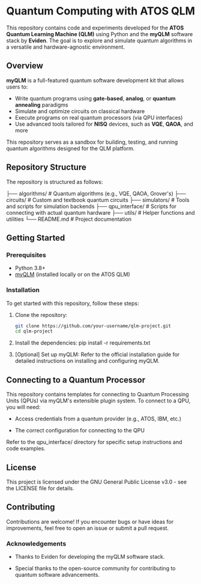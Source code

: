 # Quantum Computing with ATOS QLM

This repository contains code and experiments developed for the **ATOS Quantum Learning Machine (QLM)** using Python and the **myQLM** software stack by **Eviden**. The goal is to explore and simulate quantum algorithms in a versatile and hardware-agnostic environment.

## Overview

**myQLM** is a full-featured quantum software development kit that allows users to:
- Write quantum programs using **gate-based**, **analog**, or **quantum annealing** paradigms
- Simulate and optimize circuits on classical hardware
- Execute programs on real quantum processors (via QPU interfaces)
- Use advanced tools tailored for **NISQ** devices, such as **VQE**, **QAOA**, and more

This repository serves as a sandbox for building, testing, and running quantum algorithms designed for the QLM platform.

## Repository Structure

The repository is structured as follows:

├── algorithms/ # Quantum algorithms (e.g., VQE, QAOA, Grover's)
├── circuits/ # Custom and textbook quantum circuits
├── simulators/ # Tools and scripts for simulation backends
├── qpu_interface/ # Scripts for connecting with actual quantum hardware
├── utils/ # Helper functions and utilities
└── README.md # Project documentation

## Getting Started

### Prerequisites

- Python 3.8+
- [myQLM](https://myqlm.github.io) (installed locally or on the ATOS QLM)

### Installation

To get started with this repository, follow these steps:

1. Clone the repository:
   ```bash
   git clone https://github.com/your-username/qlm-project.git
   cd qlm-project

2. Install the dependencies:
pip install -r requirements.txt

4. [Optional] Set up myQLM:
Refer to the official installation guide for detailed instructions on installing and configuring myQLM.



## Connecting to a Quantum Processor
This repository contains templates for connecting to Quantum Processing Units (QPUs) via myQLM's extensible plugin system. To connect to a QPU, you will need:

* Access credentials from a quantum provider (e.g., ATOS, IBM, etc.)

* The correct configuration for connecting to the QPU

Refer to the qpu_interface/ directory for specific setup instructions and code examples.

## License
This project is licensed under the GNU General Public License v3.0 - see the LICENSE file for details.

## Contributing
Contributions are welcome! If you encounter bugs or have ideas for improvements, feel free to open an issue or submit a pull request.

### Acknowledgements
- Thanks to Eviden for developing the myQLM software stack.

- Special thanks to the open-source community for contributing to quantum software advancements.


